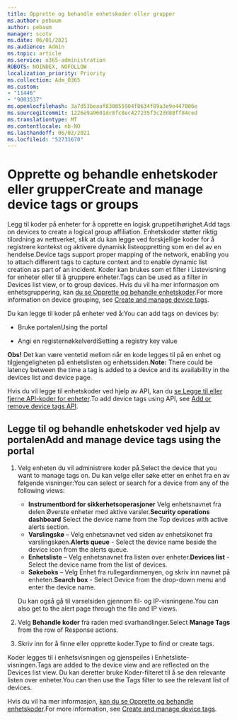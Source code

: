 ```yaml
---
title: Opprette og behandle enhetskoder eller grupper
ms.author: pebaum
author: pebaum
manager: scotv
ms.date: 06/01/2021
ms.audience: Admin
ms.topic: article
ms.service: o365-administration
ROBOTS: NOINDEX, NOFOLLOW
localization_priority: Priority
ms.collection: Adm_O365
ms.custom:
- "11446"
- "9003537"
ms.openlocfilehash: 3a7d53beaaf830055904f0634f09a3e9e447006e
ms.sourcegitcommit: 1226e9a9601dc8fc8ec427235f3c2dd88ff84ced
ms.translationtype: MT
ms.contentlocale: nb-NO
ms.lasthandoff: 06/02/2021
ms.locfileid: "52731670"
---
```

# <a name="create-and-manage-device-tags-or-groups"></a><span data-ttu-id="1d939-102">Opprette og behandle enhetskoder eller grupper</span><span class="sxs-lookup"><span data-stu-id="1d939-102">Create and manage device tags or groups</span></span>

<span data-ttu-id="1d939-103">Legg til koder på enheter for å opprette en logisk gruppetilhørighet.</span><span class="sxs-lookup"><span data-stu-id="1d939-103">Add tags on devices to create a logical group affiliation.</span></span> <span data-ttu-id="1d939-104">Enhetskoder støtter riktig tilordning av nettverket, slik at du kan legge ved forskjellige koder for å registrere kontekst og aktivere dynamisk listeoppretting som en del av en hendelse.</span><span class="sxs-lookup"><span data-stu-id="1d939-104">Device tags support proper mapping of the network, enabling you to attach different tags to capture context and to enable dynamic list creation as part of an incident.</span></span> <span data-ttu-id="1d939-105">Koder kan brukes som et filter i Listevisning for enheter eller til å gruppere enheter.</span><span class="sxs-lookup"><span data-stu-id="1d939-105">Tags can be used as a filter in Devices list view, or to group devices.</span></span> <span data-ttu-id="1d939-106">Hvis du vil ha mer informasjon om enhetsgruppering, kan [du se Opprette og behandle enhetskoder](/microsoft-365/security/defender-endpoint/machine-tags).</span><span class="sxs-lookup"><span data-stu-id="1d939-106">For more information on device grouping, see [Create and manage device tags](/microsoft-365/security/defender-endpoint/machine-tags).</span></span>

<span data-ttu-id="1d939-107">Du kan legge til koder på enheter ved å:</span><span class="sxs-lookup"><span data-stu-id="1d939-107">You can add tags on devices by:</span></span>

- <span data-ttu-id="1d939-108">Bruke portalen</span><span class="sxs-lookup"><span data-stu-id="1d939-108">Using the portal</span></span>

- <span data-ttu-id="1d939-109">Angi en registernøkkelverdi</span><span class="sxs-lookup"><span data-stu-id="1d939-109">Setting a registry key value</span></span>
 
<span data-ttu-id="1d939-110">**Obs!** Det kan være ventetid mellom når en kode legges til på en enhet og tilgjengeligheten på enhetslisten og enhetssiden.</span><span class="sxs-lookup"><span data-stu-id="1d939-110">**Note:** There could be latency between the time a tag is added to a device and its availability in the devices list and device page.</span></span>

<span data-ttu-id="1d939-111">Hvis du vil legge til enhetskoder ved hjelp av API, kan du [se Legge til eller fjerne API-koder for enheter](/microsoft-365/security/defender-endpoint/add-or-remove-machine-tags).</span><span class="sxs-lookup"><span data-stu-id="1d939-111">To add device tags using API, see [Add or remove device tags API](/microsoft-365/security/defender-endpoint/add-or-remove-machine-tags).</span></span>

## <a name="add-and-manage-device-tags-using-the-portal"></a><span data-ttu-id="1d939-112">Legge til og behandle enhetskoder ved hjelp av portalen</span><span class="sxs-lookup"><span data-stu-id="1d939-112">Add and manage device tags using the portal</span></span>

1. <span data-ttu-id="1d939-113">Velg enheten du vil administrere koder på.</span><span class="sxs-lookup"><span data-stu-id="1d939-113">Select the device that you want to manage tags on.</span></span> <span data-ttu-id="1d939-114">Du kan velge eller søke etter en enhet fra en av følgende visninger:</span><span class="sxs-lookup"><span data-stu-id="1d939-114">You can select or search for a device from any of the following views:</span></span>

    - <span data-ttu-id="1d939-115">**Instrumentbord for sikkerhetsoperasjoner** Velg enhetsnavnet fra delen Øverste enheter med aktive varsler.</span><span class="sxs-lookup"><span data-stu-id="1d939-115">**Security operations dashboard** Select the device name from the Top devices with active alerts section.</span></span>
    - <span data-ttu-id="1d939-116">**Varslingskø** – Velg enhetsnavnet ved siden av enhetsikonet fra varslingskøen.</span><span class="sxs-lookup"><span data-stu-id="1d939-116">**Alerts queue** - Select the device name beside the device icon from the alerts queue.</span></span>
    - <span data-ttu-id="1d939-117">**Enhetsliste** – Velg enhetsnavnet fra listen over enheter.</span><span class="sxs-lookup"><span data-stu-id="1d939-117">**Devices list** - Select the device name from the list of devices.</span></span>
    - <span data-ttu-id="1d939-118">**Søkeboks** – Velg Enhet fra rullegardinmenyen, og skriv inn navnet på enheten.</span><span class="sxs-lookup"><span data-stu-id="1d939-118">**Search box** - Select Device from the drop-down menu and enter the device name.</span></span>

    <span data-ttu-id="1d939-119">Du kan også gå til varselsiden gjennom fil- og IP-visningene.</span><span class="sxs-lookup"><span data-stu-id="1d939-119">You can also get to the alert page through the file and IP views.</span></span>

1. <span data-ttu-id="1d939-120">Velg **Behandle koder** fra raden med svarhandlinger.</span><span class="sxs-lookup"><span data-stu-id="1d939-120">Select **Manage Tags** from the row of Response actions.</span></span>

1. <span data-ttu-id="1d939-121">Skriv inn for å finne eller opprette koder.</span><span class="sxs-lookup"><span data-stu-id="1d939-121">Type to find or create tags.</span></span>

<span data-ttu-id="1d939-122">Koder legges til i enhetsvisningen og gjenspeiles i Enhetsliste-visningen.</span><span class="sxs-lookup"><span data-stu-id="1d939-122">Tags are added to the device view and are reflected on the Devices list view.</span></span> <span data-ttu-id="1d939-123">Du kan deretter bruke Koder-filteret til å se den relevante listen over enheter.</span><span class="sxs-lookup"><span data-stu-id="1d939-123">You can then use the Tags filter to see the relevant list of devices.</span></span>

<span data-ttu-id="1d939-124">Hvis du vil ha mer informasjon, [kan du se Opprette og behandle enhetskoder](/microsoft-365/security/defender-endpoint/machine-tags).</span><span class="sxs-lookup"><span data-stu-id="1d939-124">For more information, see [Create and manage device tags](/microsoft-365/security/defender-endpoint/machine-tags).</span></span>